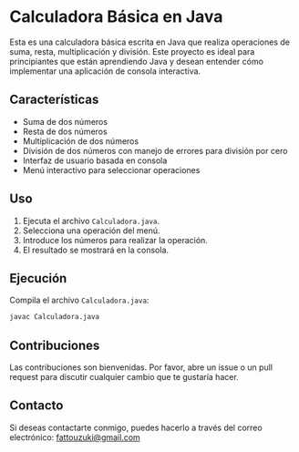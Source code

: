 # Calculadora Básica en Java

Esta es una calculadora básica escrita en Java que realiza operaciones de suma, resta, multiplicación y división. Este proyecto es ideal para principiantes que están aprendiendo Java y desean entender cómo implementar una aplicación de consola interactiva.

## Características

- Suma de dos números
- Resta de dos números
- Multiplicación de dos números
- División de dos números con manejo de errores para división por cero
- Interfaz de usuario basada en consola
- Menú interactivo para seleccionar operaciones

## Uso

1. Ejecuta el archivo `Calculadora.java`.
2. Selecciona una operación del menú.
3. Introduce los números para realizar la operación.
4. El resultado se mostrará en la consola.

## Ejecución

Compila el archivo `Calculadora.java`:
```bash
javac Calculadora.java
```

## Contribuciones

Las contribuciones son bienvenidas. Por favor, abre un issue o un pull request para discutir cualquier cambio que te gustaría hacer.

## Contacto

Si deseas contactarte conmigo, puedes hacerlo a través del correo electrónico: fattouzuki@gmail.com
